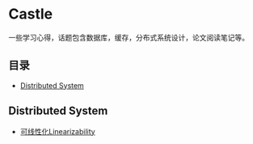 # Castle
一些学习心得，话题包含数据库，缓存，分布式系统设计，论文阅读笔记等。

## 目录
  - [Distributed System](#distributed-system)

## Distributed System

- [可线性化Linearizability](https://github.com/LanceZL/Castle/blob/main/%E5%88%86%E5%B8%83%E5%BC%8F%E7%B3%BB%E7%BB%9F/%E5%8F%AF%E7%BA%BF%E6%80%A7%E5%8C%96.md)

